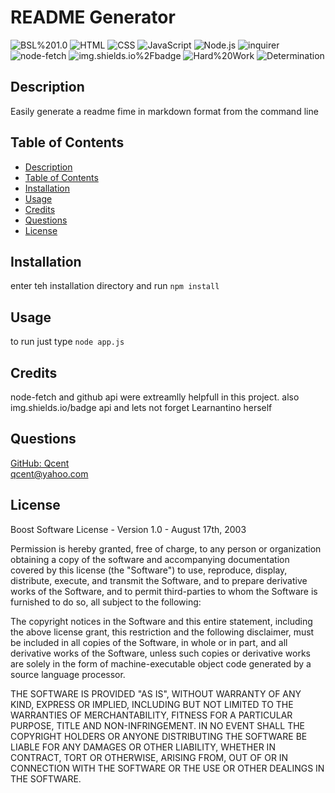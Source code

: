 
# README Generator
 
 ![BSL%201.0](https://img.shields.io/badge/License-BSL%201.0-orange)  ![HTML](https://img.shields.io/badge/Tech-HTML-lightblue)  ![CSS](https://img.shields.io/badge/Tech-CSS-lightblue)  ![JavaScript](https://img.shields.io/badge/Tech-JavaScript-lightblue)  ![Node.js](https://img.shields.io/badge/Tech-Node.js-lightblue)  ![inquirer](https://img.shields.io/badge/Tech-inquirer-lightblue)  ![node-fetch](https://img.shields.io/badge/Tech-node-fetch-lightblue)  ![img.shields.io%2Fbadge](https://img.shields.io/badge/Tech-img.shields.io%2Fbadge-lightblue)  ![Hard%20Work](https://img.shields.io/badge/Tech-Hard%20Work-lightblue)  ![Determination](https://img.shields.io/badge/Tech-Determination-lightblue) 

## Description
Easily generate a readme fime in markdown format from the command line  

## Table of Contents

* [Description](#description)
* [Table of Contents](#table-of-contents)
* [Installation](#installation)
* [Usage](#usage)
* [Credits](#credits)
* [Questions](#questions)
* [License](#license)

## Installation

enter teh installation directory and run ` npm install `

## Usage

to run just type ` node app.js ` 

## Credits
node-fetch and github api were extreamlly helpfull in this project. also img.shields.io/badge api and lets not forget Learnantino herself 

## Questions

[GitHub: Qcent](https://github.com/Qcent)  
qcent@yahoo.com

   
## License

Boost Software License - Version 1.0 - August 17th, 2003

Permission is hereby granted, free of charge, to any person or organization
obtaining a copy of the software and accompanying documentation covered by
this license (the "Software") to use, reproduce, display, distribute,
execute, and transmit the Software, and to prepare derivative works of the
Software, and to permit third-parties to whom the Software is furnished to
do so, all subject to the following:

The copyright notices in the Software and this entire statement, including
the above license grant, this restriction and the following disclaimer,
must be included in all copies of the Software, in whole or in part, and
all derivative works of the Software, unless such copies or derivative
works are solely in the form of machine-executable object code generated by
a source language processor.

THE SOFTWARE IS PROVIDED "AS IS", WITHOUT WARRANTY OF ANY KIND, EXPRESS OR
IMPLIED, INCLUDING BUT NOT LIMITED TO THE WARRANTIES OF MERCHANTABILITY,
FITNESS FOR A PARTICULAR PURPOSE, TITLE AND NON-INFRINGEMENT. IN NO EVENT
SHALL THE COPYRIGHT HOLDERS OR ANYONE DISTRIBUTING THE SOFTWARE BE LIABLE
FOR ANY DAMAGES OR OTHER LIABILITY, WHETHER IN CONTRACT, TORT OR OTHERWISE,
ARISING FROM, OUT OF OR IN CONNECTION WITH THE SOFTWARE OR THE USE OR OTHER
DEALINGS IN THE SOFTWARE.
                 

     